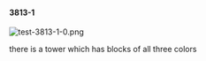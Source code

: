 #### 3813-1
![test-3813-1-0.png](https://github.com/lil-lab/nlvr/raw/master/nlvr/test/images/4/test-3813-1-0.png "test-3813-1-0.png")

there is a tower which has blocks of all three colors
